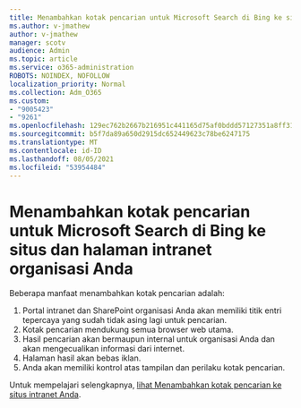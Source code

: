 ```yaml
---
title: Menambahkan kotak pencarian untuk Microsoft Search di Bing ke situs dan halaman intranet organisasi Anda
ms.author: v-jmathew
author: v-jmathew
manager: scotv
audience: Admin
ms.topic: article
ms.service: o365-administration
ROBOTS: NOINDEX, NOFOLLOW
localization_priority: Normal
ms.collection: Adm_O365
ms.custom:
- "9005423"
- "9261"
ms.openlocfilehash: 129ec762b2667b216951c441165d75af0bddd57127351a8ff31fc2793e4479d8
ms.sourcegitcommit: b5f7da89a650d2915dc652449623c78be6247175
ms.translationtype: MT
ms.contentlocale: id-ID
ms.lasthandoff: 08/05/2021
ms.locfileid: "53954484"
---
```

# <a name="add-a-search-box-for-microsoft-search-in-bing-to-your-organizations-intranet-sites-and-pages"></a>Menambahkan kotak pencarian untuk Microsoft Search di Bing ke situs dan halaman intranet organisasi Anda

Beberapa manfaat menambahkan kotak pencarian adalah:

1. Portal intranet dan SharePoint organisasi Anda akan memiliki titik entri tepercaya yang sudah tidak asing lagi untuk pencarian.
2. Kotak pencarian mendukung semua browser web utama.
3. Hasil pencarian akan bermaupun internal untuk organisasi Anda dan akan mengecualikan informasi dari internet.
4. Halaman hasil akan bebas iklan.
5. Anda akan memiliki kontrol atas tampilan dan perilaku kotak pencarian.

Untuk mempelajari selengkapnya, [lihat Menambahkan kotak pencarian ke situs intranet Anda](https://go.microsoft.com/fwlink/?linkid=2151387).

